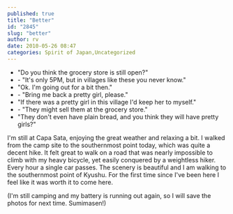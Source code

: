 ```yaml
---
published: true
title: "Better"
id: "2845"
slug: "better"
author: rv
date: 2010-05-26 08:47
categories: Spirit of Japan,Uncategorized
---
```

<ul>
	<li>"Do you think the grocery store is still open?"</li>
	<li>- "It's only 5PM, but in villages like these you never know."</li>
	<li>"Ok. I'm going out for a bit then."</li>
	<li>- "Bring me back a pretty girl, please."</li>
	<li>"If there was a pretty girl in this village I'd keep her to myself."</li>
	<li>- "They might sell them at the grocery store."</li>
	<li>"They don't even have plain bread, and you think they will have pretty girls?"</li>
</ul>
I'm still at Capa Sata, enjoying the great weather and relaxing a bit. I walked from the camp site to the southernmost point today, which was quite a decent hike. It felt great to walk on a road that was nearly impossible to climb with my heavy bicycle, yet easily conquered by a weightless hiker. Every hour a single car passes. The scenery is beautiful and I am walking to the southernmost point of Kyushu. For the first time since I've been here I feel like it was worth it to come here.

(I'm still camping and my battery is running out again, so I will save the photos for next time. Sumimasen!)